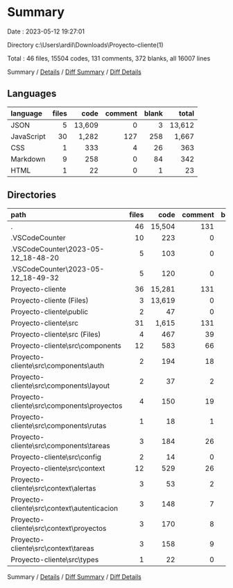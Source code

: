 # Summary

Date : 2023-05-12 19:27:01

Directory c:\\Users\\ardil\\Downloads\\Proyecto-cliente(1)

Total : 46 files,  15504 codes, 131 comments, 372 blanks, all 16007 lines

Summary / [Details](details.md) / [Diff Summary](diff.md) / [Diff Details](diff-details.md)

## Languages
| language | files | code | comment | blank | total |
| :--- | ---: | ---: | ---: | ---: | ---: |
| JSON | 5 | 13,609 | 0 | 3 | 13,612 |
| JavaScript | 30 | 1,282 | 127 | 258 | 1,667 |
| CSS | 1 | 333 | 4 | 26 | 363 |
| Markdown | 9 | 258 | 0 | 84 | 342 |
| HTML | 1 | 22 | 0 | 1 | 23 |

## Directories
| path | files | code | comment | blank | total |
| :--- | ---: | ---: | ---: | ---: | ---: |
| . | 46 | 15,504 | 131 | 372 | 16,007 |
| .VSCodeCounter | 10 | 223 | 0 | 52 | 275 |
| .VSCodeCounter\\2023-05-12_18-48-20 | 5 | 103 | 0 | 26 | 129 |
| .VSCodeCounter\\2023-05-12_18-49-32 | 5 | 120 | 0 | 26 | 146 |
| Proyecto-cliente | 36 | 15,281 | 131 | 320 | 15,732 |
| Proyecto-cliente (Files) | 3 | 13,619 | 0 | 34 | 13,653 |
| Proyecto-cliente\\public | 2 | 47 | 0 | 2 | 49 |
| Proyecto-cliente\\src | 31 | 1,615 | 131 | 284 | 2,030 |
| Proyecto-cliente\\src (Files) | 4 | 467 | 39 | 47 | 553 |
| Proyecto-cliente\\src\\components | 12 | 583 | 66 | 147 | 796 |
| Proyecto-cliente\\src\\components\\auth | 2 | 194 | 18 | 43 | 255 |
| Proyecto-cliente\\src\\components\\layout | 2 | 37 | 2 | 14 | 53 |
| Proyecto-cliente\\src\\components\\proyectos | 4 | 150 | 19 | 43 | 212 |
| Proyecto-cliente\\src\\components\\rutas | 1 | 18 | 1 | 6 | 25 |
| Proyecto-cliente\\src\\components\\tareas | 3 | 184 | 26 | 41 | 251 |
| Proyecto-cliente\\src\\config | 2 | 14 | 0 | 4 | 18 |
| Proyecto-cliente\\src\\context | 12 | 529 | 26 | 83 | 638 |
| Proyecto-cliente\\src\\context\\alertas | 3 | 53 | 2 | 11 | 66 |
| Proyecto-cliente\\src\\context\\autenticacion | 3 | 148 | 7 | 24 | 179 |
| Proyecto-cliente\\src\\context\\proyectos | 3 | 170 | 8 | 25 | 203 |
| Proyecto-cliente\\src\\context\\tareas | 3 | 158 | 9 | 23 | 190 |
| Proyecto-cliente\\src\\types | 1 | 22 | 0 | 3 | 25 |

Summary / [Details](details.md) / [Diff Summary](diff.md) / [Diff Details](diff-details.md)